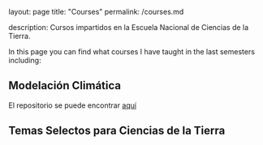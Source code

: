 layout: page
title: "Courses"
permalink: /courses.md


description: Cursos impartidos en la Escuela Nacional de Ciencias de la Tierra.

In this page you can find what courses I have taught in the last semesters including: 

## Modelación Climática

El repositorio se puede encontrar [aquí](https://github.com/JLGarciaFranco/Modelacion_Climatica/tree/main)

## Temas Selectos para Ciencias de la Tierra
